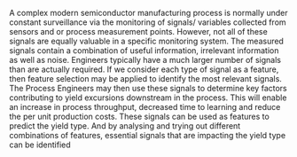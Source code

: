 A complex modern semiconductor manufacturing process is normally under constant surveillance via the monitoring of signals/
variables collected from sensors and or process measurement points. However, not all of these signals are equally valuable in a specific 
monitoring system. The measured signals contain a combination of useful information, irrelevant information as well as noise. Engineers 
typically have a much larger number of signals than are actually required. If we consider each type of signal as a feature, then feature 
selection may be applied to identify the most relevant signals. The Process Engineers may then use these signals to determine key factors 
contributing to yield excursions downstream in the process. This will enable an increase in process throughput, decreased time to learning 
and reduce the per unit production costs. These signals can be used as features to predict the yield type. And by analysing and trying out 
different combinations of features, essential signals that are impacting the yield type can be identified
